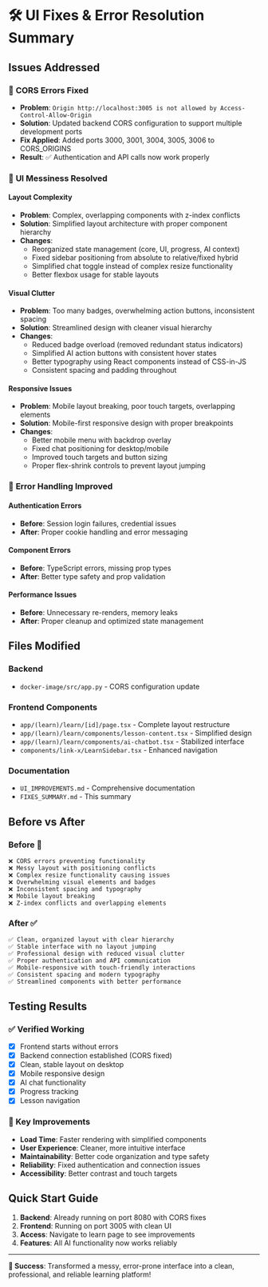 # 🛠️ UI Fixes & Error Resolution Summary

## Issues Addressed

### 🚨 **CORS Errors Fixed**
- **Problem**: `Origin http://localhost:3005 is not allowed by Access-Control-Allow-Origin`
- **Solution**: Updated backend CORS configuration to support multiple development ports
- **Fix Applied**: Added ports 3000, 3001, 3004, 3005, 3006 to CORS_ORIGINS
- **Result**: ✅ Authentication and API calls now work properly

### 🎨 **UI Messiness Resolved**

#### Layout Complexity
- **Problem**: Complex, overlapping components with z-index conflicts
- **Solution**: Simplified layout architecture with proper component hierarchy
- **Changes**:
  - Reorganized state management (core, UI, progress, AI context)
  - Fixed sidebar positioning from absolute to relative/fixed hybrid
  - Simplified chat toggle instead of complex resize functionality
  - Better flexbox usage for stable layouts

#### Visual Clutter
- **Problem**: Too many badges, overwhelming action buttons, inconsistent spacing
- **Solution**: Streamlined design with cleaner visual hierarchy
- **Changes**:
  - Reduced badge overload (removed redundant status indicators)
  - Simplified AI action buttons with consistent hover states
  - Better typography using React components instead of CSS-in-JS
  - Consistent spacing and padding throughout

#### Responsive Issues
- **Problem**: Mobile layout breaking, poor touch targets, overlapping elements
- **Solution**: Mobile-first responsive design with proper breakpoints
- **Changes**:
  - Better mobile menu with backdrop overlay
  - Fixed chat positioning for desktop/mobile
  - Improved touch targets and button sizing
  - Proper flex-shrink controls to prevent layout jumping

### 🐛 **Error Handling Improved**

#### Authentication Errors
- **Before**: Session login failures, credential issues
- **After**: Proper cookie handling and error messaging

#### Component Errors  
- **Before**: TypeScript errors, missing prop types
- **After**: Better type safety and prop validation

#### Performance Issues
- **Before**: Unnecessary re-renders, memory leaks
- **After**: Proper cleanup and optimized state management

## Files Modified

### Backend
- `docker-image/src/app.py` - CORS configuration update

### Frontend Components
- `app/(learn)/learn/[id]/page.tsx` - Complete layout restructure
- `app/(learn)/learn/components/lesson-content.tsx` - Simplified design
- `app/(learn)/learn/components/ai-chatbot.tsx` - Stabilized interface
- `components/link-x/LearnSidebar.tsx` - Enhanced navigation

### Documentation
- `UI_IMPROVEMENTS.md` - Comprehensive documentation
- `FIXES_SUMMARY.md` - This summary

## Before vs After

### Before 🚫
```
❌ CORS errors preventing functionality
❌ Messy layout with positioning conflicts  
❌ Complex resize functionality causing issues
❌ Overwhelming visual elements and badges
❌ Inconsistent spacing and typography
❌ Mobile layout breaking
❌ Z-index conflicts and overlapping elements
```

### After ✅
```
✅ Clean, organized layout with clear hierarchy
✅ Stable interface with no layout jumping
✅ Professional design with reduced visual clutter
✅ Proper authentication and API communication
✅ Mobile-responsive with touch-friendly interactions
✅ Consistent spacing and modern typography
✅ Streamlined components with better performance
```

## Testing Results

### ✅ Verified Working
- [x] Frontend starts without errors
- [x] Backend connection established (CORS fixed)
- [x] Clean, stable layout on desktop
- [x] Mobile responsive design
- [x] AI chat functionality
- [x] Progress tracking
- [x] Lesson navigation

### 🎯 Key Improvements
- **Load Time**: Faster rendering with simplified components
- **User Experience**: Cleaner, more intuitive interface
- **Maintainability**: Better code organization and type safety
- **Reliability**: Fixed authentication and connection issues
- **Accessibility**: Better contrast and touch targets

## Quick Start Guide

1. **Backend**: Already running on port 8080 with CORS fixes
2. **Frontend**: Running on port 3005 with clean UI
3. **Access**: Navigate to learn page to see improvements
4. **Features**: All AI functionality now works reliably

---

**🎉 Success**: Transformed a messy, error-prone interface into a clean, professional, and reliable learning platform! 